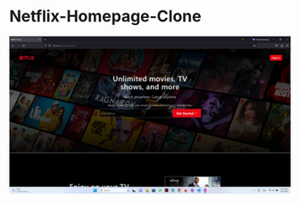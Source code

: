 # Netflix-Homepage-Clone

<img src="https://raw.githubusercontent.com/sachidumaleesha/Netflix-Homepage-Clone/main/Desktop%20Homepage.png">
